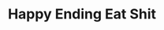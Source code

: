 --- 
title: "Happy Ending Eat Shit"
publishdate: "2018-12-29T16:48:46+02:00"
src: "https://365manga.net/manga/happy-ending-eat-shit"
image: "https://data.365manga.net/images/thumbnails/32672-happy-ending-eat-shit.jpg"
description: " When Ume was five years old, he fell in love at first sight with his next-door neighbor, Hara-chan. From then on, 20 years has passed, and Ume has found himself becoming a sex friend of his unrequited love. However, Hara-chan’s actions and feelings towards Ume have slowly become even more confusing??"
---